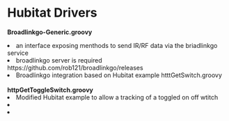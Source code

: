 # Hubitat Drivers
<b>Broadlinkgo-Generic.groovy</b><br>
<li>an interface exposing menthods to send IR/RF data via the briadlinkgo service </li>
<li>broadlinkgo server is required https://github.com/rob121/broadlinkgo/releases</li>
<li>Broadlinkgo integration based on Hubitat example htttGetSwitch.groovy</li>
<br>
<b>httpGetToggleSwitch.groovy</b><br>
<li>Modified Hubitat example to allow a tracking of a toggled on off wtitch</li>
<li></li>
<li></li>
